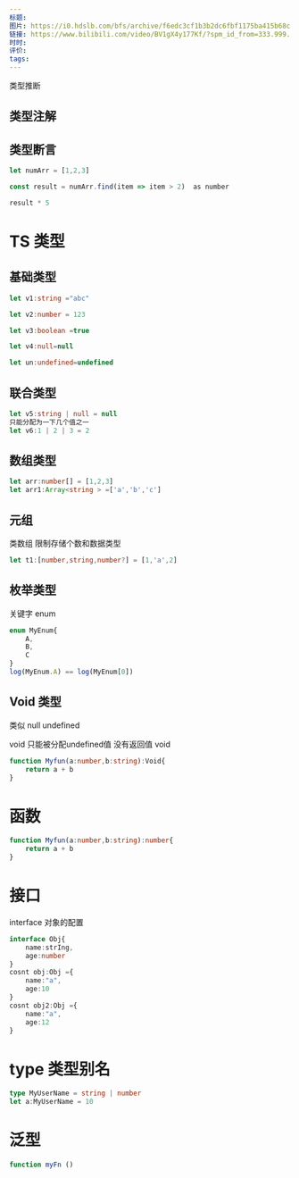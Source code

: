 ```yaml
---
标题: 
图片: https://i0.hdslb.com/bfs/archive/f6edc3cf1b3b2dc6fbf1175ba415b68cd9d0945a.jpg@518w_290h_1c_!web-video-share-cover.avif
链接: https://www.bilibili.com/video/BV1gX4y177Kf/?spm_id_from=333.999.0.0&vd_source=e815fa5e2c428a98163e9d19be40ec58
时时: 
评价: 
tags:
---
```

类型推断
## 类型注解
## 类型断言

```ts
let numArr = [1,2,3]

const result = numArr.find(item => item > 2)  as number

result * 5
```

# TS 类型
## 基础类型
```ts
let v1:string ="abc"

let v2:number = 123

let v3:boolean =true

let v4:null=null

let un:undefined=undefined
```

## 联合类型
```ts
let v5:string | null = null
只能分配为一下几个值之一
let v6:1 | 2 | 3 = 2
```


## 数组类型
```ts
let arr:number[] = [1,2,3]
let arr1:Array<string > =['a','b','c']
```

## 元组

类数组 限制存储个数和数据类型

```ts
let t1:[number,string,number?] = [1,'a',2]
```

## 枚举类型

关键字 enum

```ts
enum MyEnum{
	A,
	B,
	C
}
log(MyEnum.A) == log(MyEnum[0])
```

## Void 类型

类似 null undefined

void 只能被分配undefined值
没有返回值 void
```ts
function Myfun(a:number,b:string):Void{
    return a + b
}
```

# 函数
```ts
function Myfun(a:number,b:string):number{
    return a + b
}
```

# 接口
interface
对象的配置
```ts
interface Obj{
	name:strIng,
	age:number
}
cosnt obj:Obj ={
	name:"a",
	age:10
}
cosnt obj2:Obj ={
	name:"a",
	age:12
}
```

# type 类型别名

```ts
type MyUserName = string | number
let a:MyUserName = 10

```


# 泛型

```ts
function myFn ()
```